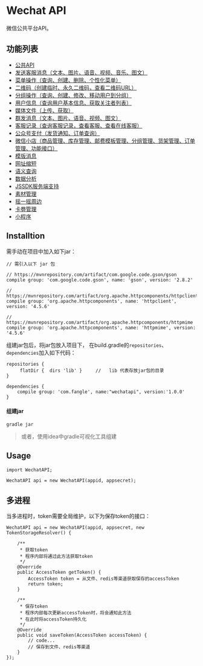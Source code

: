 # Wechat API

微信公共平台API。

## 功能列表

- [公共API](docs/commons.md)
- [发送客服消息（文本、图片、语音、视频、音乐、图文）](docs/sendCustomerServiceMessage.md)
- [菜单操作（查询、创建、删除、个性化菜单）](docs/menuOperations.md)
- [二维码（创建临时、永久二维码，查看二维码URL）](docs/qrcode.md)
- [分组操作（查询、创建、修改、移动用户到分组）](docs/groupOperation.md)
- [用户信息（查询用户基本信息、获取关注者列表）](docs/userInfo.md)
- [媒体文件（上传、获取）](docs/mediaFile.md)
- [群发消息（文本、图片、语音、视频、图文）](docs/massMessage.md)
- [客服记录（查询客服记录，查看客服、查看在线客服）](docs/customerServiceRecord.md)
- [公众号支付（发货通知、订单查询）](docs/pay.md)
- [微信小店（商品管理、库存管理、邮费模板管理、分组管理、货架管理、订单管理、功能接口）](docs/wechatShop.md)
- [模版消息](docs/templateMessage.md)
- [网址缩短](docs/url.md)
- [语义查询](docs/semanticQuery.md)
- [数据分析](docs/dataAnalysis.md)
- [JSSDK服务端支持](docs/jssdk.md)
- [素材管理](docs/materialManager.md)
- [摇一摇周边](docs/shake.md)
- [卡劵管理](docs/card.md)
- [小程序](docs/miniappcode.md)

## Installtion

需手动在项目中加入如下jar：
```
// 需引入以下 jar 包

// https://mvnrepository.com/artifact/com.google.code.gson/gson
compile group: 'com.google.code.gson', name: 'gson', version: '2.8.2'

// https://mvnrepository.com/artifact/org.apache.httpcomponents/httpclient
compile group: 'org.apache.httpcomponents', name: 'httpclient', version: '4.5.6'

// https://mvnrepository.com/artifact/org.apache.httpcomponents/httpmime
compile group: 'org.apache.httpcomponents', name: 'httpmime', version: '4.5.6'

```

组建jar包后，将jar包放入项目下，
在build.gradle的`repositories`、`dependencies`加入如下代码：
```
repositories {
     flatDir {  dirs 'lib' }     //   lib 代表存放jar包的目录
}

dependencies {
    compile group: 'com.fangle', name:"wechatapi", version:'1.0.0'
}

```

#### 组建jar
```
gradle jar
```
> 或者，使用idea中gradle可视化工具组建

## Usage

```
import WechatAPI;

WechatAPI api = new WechatAPI(appid, appsecret);
```

## 多进程
当多进程时，token需要全局维护，以下为保存token的接口：
```
WechatAPI api = new WechatAPI(appid, appsecret, new TokenStorageResolver() {

    /**
     * 获取token
     * 程序内部将通过此方法获取token
     */
    @Override
    public AccessToken getToken() {
        AccessToken token = 从文件、redis等渠道获取保存的accessToken
        return token;
    }
    
    /**
     * 保存token
     * 程序内部每次更新accessToken时，将会通知此方法
     * 在此时将accessToken持久化
     */
    @Override
    public void saveToken(AccessToken accessToken) {
        // code...
        // 保存到文件、redis等渠道
    }
});

```